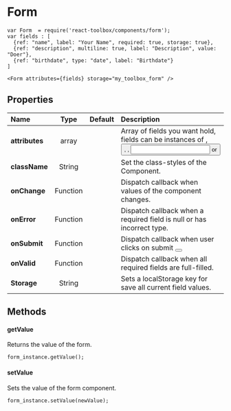 # Form

```
var Form  = require('react-toolbox/components/form');
var fields : [
  {ref: "name", label: "Your Name", required: true, storage: true},
  {ref: "description", multiline: true, label: "Description", value: "Doer"},
  {ref: "birthdate", type: "date", label: "Birthdate"}
]

<Form attributes={fields} storage="my_toolbox_form" />
```

## Properties

| Name              | Type          | Default         | Description|
|:-                 |:-:            | :-              |:-|
| **attributes**    | array         |                 | Array of fields you want hold, fields can be instances of <Autocomplete>, <Button/>, <Dropdown>, <Input/> or <Switch/> |
| **className**     | String        |                 | Set the class-styles of the Component.|
| **onChange**      | Function      |                 | Dispatch callback when values of the component changes.|
| **onError**       | Function      |                 | Dispatch callback when a required field is null or has incorrect type.|
| **onSubmit**      | Function      |                 | Dispatch callback when user clicks on submit <Button/> |
| **onValid**       | Function      |                 | Dispatch callback when all required fields are full-filled.|
| **Storage**       | String        |                 | Sets a localStorage key for save all current field values.|

## Methods

#### getValue
Returns the value of the form.

```
form_instance.getValue();
```

#### setValue
Sets the value of the form component.

```
form_instance.setValue(newValue);
```
